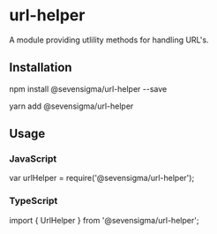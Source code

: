 # url-helper
A module providing utlility methods for handling URL's.

## Installation
npm install @sevensigma/url-helper --save

yarn add @sevensigma/url-helper

## Usage

### JavaScript
var urlHelper = require('@sevensigma/url-helper');

### TypeScript
import { UrlHelper } from '@sevensigma/url-helper';
